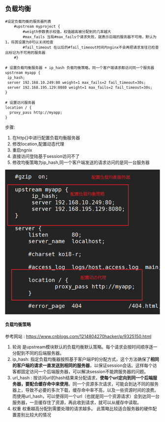
## 负载均衡

```
#设定负载均衡的服务器列表
	#upstream myproject {
		#weigth参数表示权值，权值越高被分配到的几率越大
		#max_fails 当有#max_fails个请求失败，就表示后端的服务器不可用，默认为1，将其设置为0可以关闭检查
		#fail_timeout 在以后的#fail_timeout时间内nginx不会再把请求发往已检查出标记为不可用的服务器
	#}

# 设置负载均衡服务器 + ip_hash 负载均衡策略，同一个客户端请求都访问同一个服务器
upstream myapp {  
 ip_hash;
 server 192.168.10.249:80 weight=1 max_fails=2 fail_timeout=30s;   
 server 192.168.195.129:8080 weight=1 max_fails=2 fail_timeout=30s;  
}

# 设置访问服务器
location / {
  proxy_pass http://myapp;  
}
```

步骤:
1. 在http{}中进行配置负载均衡服务器
2. 修改location,配置动态代理
3. 重启ngnix
4. 直接访问登陆基于session访问不了
5. 修改均衡策略为ip_hash,同一个客户端发送的请求访问的是同一台服务器


![](assets/1_草稿-090817cc.png)


#### 负载均衡策略
参考网站 : https://www.cnblogs.com/1214804270hacker/p/9325150.html

1. 轮询
是upstream模块默认的负载均衡默认策略。每个请求会按时间顺序逐一分配到不同的后端服务器。
2. ip_hash: 指定负载均衡器按照基于客户端IP的分配方式，这个方法确保了**相同的客户端的请求一直发送到相同的服务器**，以保证session会话。这样每个访客都固定访问一个后端服务器，可以解决session不能跨服务器的问题。
3. url_hash :
按访问url的hash结果来分配请求，**使每个url定向到同一个后端服务器，要配合缓存命中来使用**。同一个资源多次请求，可能会到达不同的服务器上，导致不必要的多次下载，缓存命中率不高，以及一些资源时间的浪费。而使用url_hash，可以使得同一个url（也就是同一个资源请求）会到达同一台服务器，一旦缓存住了资源，再此收到请求，就可以从缓存中读取。
4. 权重
权重越高分配到需要处理的请求越多。
此策略比较适合服务器的硬件配置差别比较大的情况

